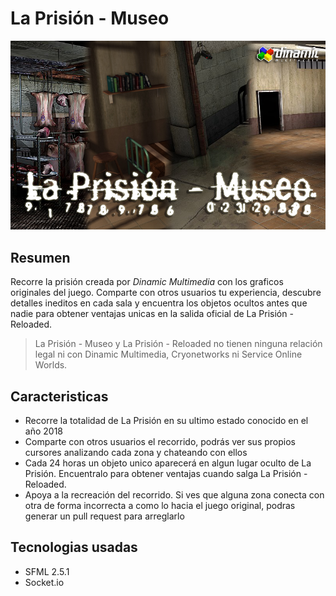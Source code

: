 # La Prisión - Museo
![screenshot](doc/splash.png)

## Resumen
Recorre la prisión creada por _Dinamic Multimedia_ con los graficos originales del juego. Comparte con otros usuarios tu
experiencia, descubre detalles ineditos en cada sala y encuentra los objetos ocultos antes que nadie para obtener 
ventajas unicas en la salida oficial de La Prisión - Reloaded.

> La Prisión - Museo y La Prisión - Reloaded no tienen ninguna relación legal ni con Dinamic Multimedia, Cryonetworks ni
> Service Online Worlds.

## Caracteristicas
- Recorre la totalidad de La Prisión en su ultimo estado conocido en el año 2018
- Comparte con otros usuarios el recorrido, podrás ver sus propios cursores analizando cada zona y chateando con ellos
- Cada 24 horas un objeto unico aparecerá en algun lugar oculto de La Prisión. Encuentralo para obtener ventajas cuando salga La Prisión - Reloaded.
- Apoya a la recreación del recorrido. Si ves que alguna zona conecta con otra de forma incorrecta a como lo hacia el juego original, podras generar un pull request para arreglarlo

## Tecnologias usadas
- SFML 2.5.1
- Socket.io
